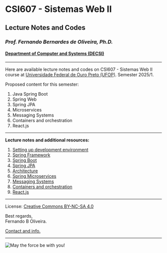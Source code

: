 # CSI607 - Sistemas Web II

## Lecture Notes and Codes

### *Prof. Fernando Bernardes de Oliveira, Ph.D.*

#### [Department of Computer and Systems (DECSI)](https://decsi.ufop.br/)

---

Here are available lecture notes and codes on CSI607 - Sistemas Web II course at [Universidade Federal de Ouro Preto (UFOP)](http://www.ufop.br). Semester 2025/1.

Proposed content for this semester:

1. Java Spring Boot
1. Spring Web
1. Spring JPA
1. Microservices
1. Messaging Systems
1. Containers and orchestration
1. React.js

---

**Lecture notes and additional resources:**

1. [Setting up development environment](./LectureNotes/setting-environment.md)
1. [Spring Framework](./LectureNotes/spring-framework.md)
1. [Spring Boot](./LectureNotes/spring-boot.md)
1. [Spring JPA](./LectureNotes/spring-jpa.md)
1. [Architecture](./LectureNotes/architecture.md)
1. [Spring Microservices](./LectureNotes/spring-microservices.md)
1. [Messaging Systems](./LectureNotes/messaging-system.md)
1. [Containers and orchestration](./LectureNotes/containers.md)
1. [React.js](./LectureNotes/reactjs.md)

---

License: [Creative Commons BY-NC-SA 4.0](https://creativecommons.org/licenses/by-nc-sa/4.0/)

Best regards,  
Fernando B Oliveira.

[Contact and info.](mailto:fboliveira@ufop.edu.br)

---

![May the force be with you!](https://media.giphy.com/media/SW52VX6Xtzk1q/giphy.gif)
